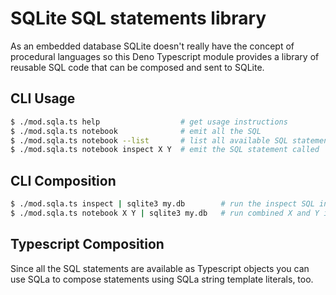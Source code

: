 # SQLite SQL statements library

As an embedded database SQLite doesn't really have the concept of procedural
languages so this Deno Typescript module provides a library of reusable SQL code
that can be composed and sent to SQLite.

## CLI Usage

```bash
$ ./mod.sqla.ts help                  # get usage instructions
$ ./mod.sqla.ts notebook              # emit all the SQL
$ ./mod.sqla.ts notebook --list       # list all available SQL statement keys
$ ./mod.sqla.ts notebook inspect X Y  # emit the SQL statement called `inspect`, then `X`, then `Y`
```

## CLI Composition

```bash
$ ./mod.sqla.ts inspect | sqlite3 my.db        # run the inspect SQL in my.db
$ ./mod.sqla.ts notebook X Y | sqlite3 my.db   # run combined X and Y in my.db
```

## Typescript Composition

Since all the SQL statements are available as Typescript objects you can use
SQLa to compose statements using SQLa string template literals, too.
